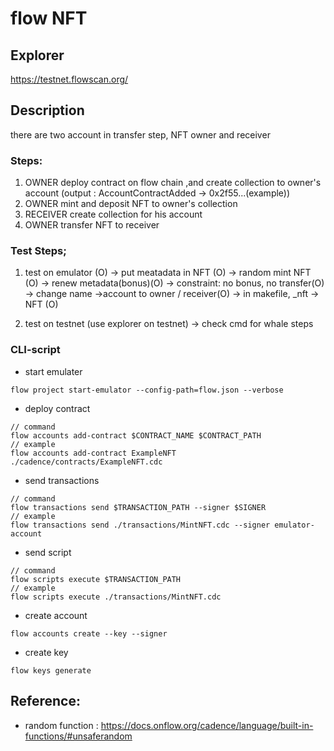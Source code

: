 # flow NFT
## Explorer
https://testnet.flowscan.org/
 
## Description

there are two account in transfer step, NFT owner and receiver

### Steps:
1. OWNER deploy contract on flow chain ,and create collection to owner's account
(output : AccountContractAdded -> 0x2f55...(example))
2. OWNER mint and deposit NFT to owner's collection
3. RECEIVER create collection for his account
4. OWNER transfer NFT to receiver

### Test Steps;
1. test on emulator (O)
-> put meatadata in NFT (O)
-> random mint NFT (O)
-> renew metadata(bonus)(O)
-> constraint: no bonus, no transfer(O)
-> change name ->account to owner / receiver(O)
-> in makefile, _nft -> NFT (O)

2. test on testnet (use explorer on testnet)
-> check cmd for whale steps

### CLI-script
* start emulater
```
flow project start-emulator --config-path=flow.json --verbose
```

* deploy contract
```
// command
flow accounts add-contract $CONTRACT_NAME $CONTRACT_PATH
// example
flow accounts add-contract ExampleNFT ./cadence/contracts/ExampleNFT.cdc 
```

* send transactions
```
// command
flow transactions send $TRANSACTION_PATH --signer $SIGNER
// example
flow transactions send ./transactions/MintNFT.cdc --signer emulator-account
```
* send script
```
// command
flow scripts execute $TRANSACTION_PATH
// example
flow scripts execute ./transactions/MintNFT.cdc
```
* create account
```
flow accounts create --key --signer
```
* create key
```
flow keys generate
```
## Reference:
* random function : https://docs.onflow.org/cadence/language/built-in-functions/#unsaferandom

